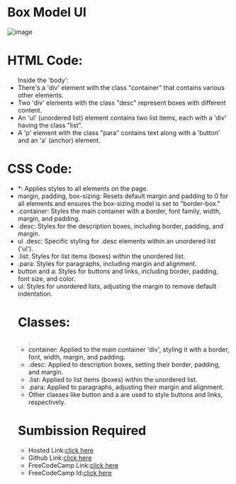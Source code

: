 # Box Model UI
![image](https://github.com/namishagurunani/BoxmodelP/assets/126158413/ce9a61a2-0c89-4eca-93ae-d553aeb8c623)
 # HTML Code:
<ul>Inside the 'body':
<li>There's a 'div' element with the class "container" that contains various other elements.</li>
<li> Two 'div' elements with the class "desc" represent boxes with different content.</li>
<li> An 'ul' (unordered list) element contains two list items, each with a 'div' having the class "list".</li>
<li> A 'p' element with the class "para" contains text along with a 'button' and an 'a' (anchor) element. </li></ul>

# CSS Code:
<ul><li>*: Applies styles to all elements on the page.</li>
<li>margin, padding, box-sizing: Resets default margin and padding to 0 for all elements and ensures the box-sizing model is set to "border-box."</li>
<li>.container: Styles the main container with a border, font family, width, margin, and padding.</li>
<li>.desc: Styles for the description boxes, including border, padding, and margin.</li>
<li>ul .desc: Specific styling for .desc elements within an unordered list ('ul').</li>
<li>.list: Styles for list items (boxes) within the unordered list.</li>
<li>.para: Styles for paragraphs, including margin and alignment.</li>
<li>button and a: Styles for buttons and links, including border, padding, font size, and color.</li>
<li>ul: Styles for unordered lists, adjusting the margin to remove default indentation.</li></ul><ul>
 
 # Classes:
<ul>.<li>container: Applied to the main container 'div', styling it with a border, font, width, margin, and padding.</li>
<li>.desc: Applied to description boxes, setting their border, padding, and margin.</li>
<li>.list: Applied to list items (boxes) within the unordered list.</li>
<li>.para: Applied to paragraphs, adjusting their margin and alignment.</li>
<li>Other classes like button and a are used to style buttons and links, respectively.</li></ul>

# Sumbission Required
- Hosted Link:[click here](https://namishagurunani.github.io/BoxmodelP/)
- Github Link:[click here](https://github.com/namishagurunani/BoxmodelP)
- FreeCodeCamp Link:[click here](https://www.freecodecamp.org/learn/2022/responsive-web-design/learn-the-css-box-model-by-building-a-rothko-painting/step-45)
- FreeCodeCamp Id:[click here](https://www.freecodecamp.org/namisha_gurunani)
